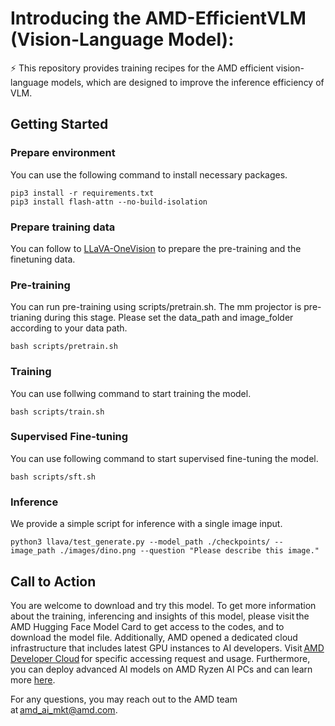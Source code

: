 # Introducing the AMD-EfficientVLM (Vision-Language Model):

⚡️ This repository provides training recipes for the AMD efficient vision-language models, which are designed to improve the inference efficiency of VLM. 

## Getting Started 

### Prepare environment 
You can use the following command to install necessary packages.

```
pip3 install -r requirements.txt
pip3 install flash-attn --no-build-isolation
```

### Prepare training data
You can follow to [LLaVA-OneVision](https://github.com/LLaVA-VL/LLaVA-NeXT/tree/main/scripts/train#about-the-llava-onevision-data) to prepare the pre-training and the finetuning data.

### Pre-training

You can run pre-training using scripts/pretrain.sh. The mm projector is pre-trianing during this stage. Please set the data_path and image_folder according to your data path. 
```
bash scripts/pretrain.sh
```

### Training

You can use follwing command to start training the model.

```
bash scripts/train.sh
```

### Supervised Fine-tuning

You can use following command to start supervised fine-tuning the model.

```
bash scripts/sft.sh
```

### Inference
We provide a simple script for inference with a single image input.

```
python3 llava/test_generate.py --model_path ./checkpoints/ --image_path ./images/dino.png --question "Please describe this image."
```


## Call to Action
You are welcome to download and try this model. To get more information about the training, inferencing and insights of this model, please visit the AMD Hugging Face Model Card to get access to the codes, and to download the model file. Additionally, AMD opened a dedicated cloud infrastructure that includes latest GPU instances to AI developers. Visit [AMD Developer Cloud](https://www.amd.com/en/forms/registration/developer-cloud-application.html) for specific accessing request and usage. Furthermore, you can deploy advanced AI models on AMD Ryzen AI PCs and can learn more [here](https://www.amd.com/en/developer/resources/ryzen-ai-software.html).

For any questions, you may reach out to the AMD team at amd_ai_mkt@amd.com.
